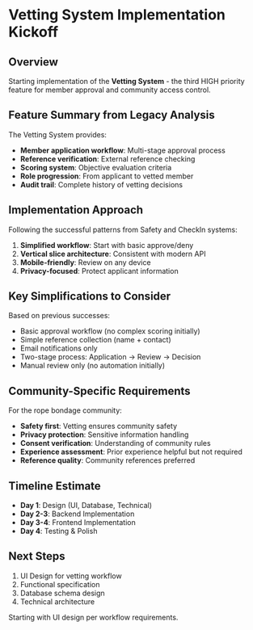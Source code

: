 # Vetting System Implementation Kickoff

<!-- Created: 2025-09-13 -->
<!-- Status: STARTING -->
<!-- Priority: HIGH -->

## Overview

Starting implementation of the **Vetting System** - the third HIGH priority feature for member approval and community access control.

## Feature Summary from Legacy Analysis

The Vetting System provides:
- **Member application workflow**: Multi-stage approval process
- **Reference verification**: External reference checking
- **Scoring system**: Objective evaluation criteria
- **Role progression**: From applicant to vetted member
- **Audit trail**: Complete history of vetting decisions

## Implementation Approach

Following the successful patterns from Safety and CheckIn systems:
1. **Simplified workflow**: Start with basic approve/deny
2. **Vertical slice architecture**: Consistent with modern API
3. **Mobile-friendly**: Review on any device
4. **Privacy-focused**: Protect applicant information

## Key Simplifications to Consider

Based on previous successes:
- Basic approval workflow (no complex scoring initially)
- Simple reference collection (name + contact)
- Email notifications only
- Two-stage process: Application → Review → Decision
- Manual review only (no automation initially)

## Community-Specific Requirements

For the rope bondage community:
- **Safety first**: Vetting ensures community safety
- **Privacy protection**: Sensitive information handling
- **Consent verification**: Understanding of community rules
- **Experience assessment**: Prior experience helpful but not required
- **Reference quality**: Community references preferred

## Timeline Estimate

- **Day 1**: Design (UI, Database, Technical)
- **Day 2-3**: Backend Implementation
- **Day 3-4**: Frontend Implementation
- **Day 4**: Testing & Polish

## Next Steps

1. UI Design for vetting workflow
2. Functional specification
3. Database schema design
4. Technical architecture

Starting with UI design per workflow requirements.